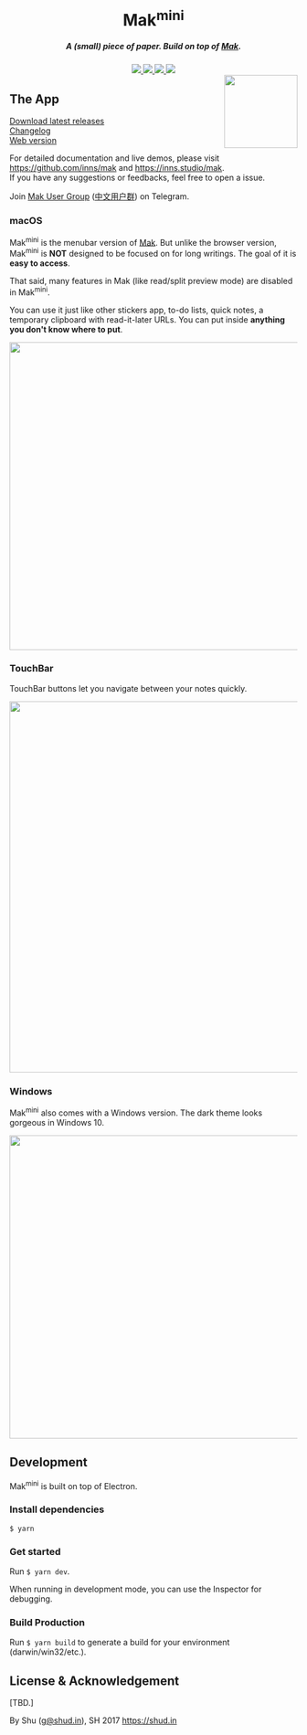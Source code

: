 <h1 align="center">Mak<sup>mini<sup></h1>

<h5 align="center">A (small) piece of paper. Build on top of <a href="https://github.com/inns/mak">Mak</a>.</h5>

<div align="center">
  <a href="https://twitter.com/intent/tweet?text=A+small+piece+of+paper:&url=https%3A%2F%2Fgithub.com%2Finns%2Fmak-mini">
    <img src="https://badgen.net/badge/Share/tweet?icon=twitter"/>
  </a>
  <a href="https://github.com/inns/mak-mini/releases">
    <img src='https://badgen.net/github/release/inns/mak-mini'/>
  </a>
  <a href="https://github.com/inns/mak-mini/releases">
    <img src='https://badgen.net/github/release/inns/mak-mini'/>
  </a>
  <a href="https://mak.ink">
    <img src='https://badgen.net/uptime-robot/day/m780777417-1f8362b19452b5fe087b4c7f'/>
  </a>
</div>

<img src='assets/mak-mini.png' width=128 height=128 align='right'/>

## The App
[Download latest releases](https://github.com/inns/mak-mini/releases)  
[Changelog](https://github.com/inns/mak-mini/blob/master/CHANGELOG.md)  
[Web version](https://github.com/inns/mak)

For detailed documentation and live demos, please visit https://github.com/inns/mak and https://inns.studio/mak.  
If you have any suggestions or feedbacks, feel free to open a issue.

Join [Mak User Group](https://t.me/mak_ink) ([中文用户群](https://t.me/mak_ink_cn)) on Telegram.

### macOS

Mak<sup>mini</sup> is the menubar version of [Mak](https://mak.ink). But unlike the browser version, Mak<sup>mini</sup> is **NOT** designed to be focused on for long writings. The goal of it is **easy to access**.

That said, many features in Mak (like read/split preview mode) are disabled in Mak<sup>mini</sup>.

You can use it just like other stickers app, to-do lists, quick notes, a temporary clipboard with read-it-later URLs. You can put inside **anything you don't know where to put**.

<div align="center">
  <img src='screenshot/mak.png' width=539 />
</div>

### TouchBar

TouchBar buttons let you navigate between your notes quickly.

<div align="center">
  <img src='screenshot/touchbar.png' width=650 />
</div>

### Windows

Mak<sup>mini</sup> also comes with a Windows version. The dark theme looks gorgeous in Windows 10.

<div align="center">
  <img src='screenshot/windows-mak.png' width=531 />
</div>

## Development

Mak<sup>mini</sup> is built on top of Electron.

### Install dependencies
`$ yarn`

### Get started
Run `$ yarn dev`.  

When running in development mode, you can use the Inspector for debugging.

### Build Production
Run `$ yarn build` to generate a build for your environment (darwin/win32/etc.).  


## License & Acknowledgement
[TBD.]

By Shu (g@shud.in), SH 2017
https://shud.in
